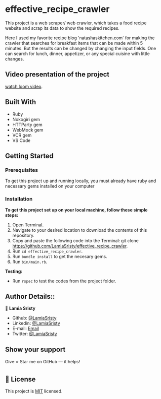 # effective_recipe_crawler

This project is a web scraper/ web crawler, which takes a food recipe website and scrap its data to show the required recipes. 

Here I used my favorite recipe blog 'natashaskitchen.com' for making the crawler that searches for breakfast items that can be made within 5 minutes. But the results can be changed by changing the input fields. One can search for lunch, dinner, appetizer, or any special cuisine with little changes.

## Video presentation of the project 

[watch loom video]().


## Built With

- Ruby
- Nokogiri gem
- HTTParty gem
- WebMock gem
- VCR gem 
- VS Code

## Getting Started

### Prerequisites

To get this project up and running locally, you must already have ruby and necessary gems installed on your computer

### Installation

**To get this project set up on your local machine, follow these simple steps:**

1. Open Terminal.
2. Navigate to your desired location to download the contents of this repository.
3. Copy and paste the following code into the Terminal: git clone https://github.com/LamiaSristy/effective_recipe_crawler.
4. Run ```cd effective_recipe_crawler```.
5. Run ```bundle install``` to get the necesary gems.
6. Run ```bin/main.rb```.
    
**Testing:**   

- Run ```rspec``` to test the codes from the project folder.


## Author Details::

👤 **Lamia Sristy**

- Github: [@LamiaSristy](https://github.com/LamiaSristy)
- Linkedin: [@LamiaSristy](https://www.linkedin.com/in/lamia-hemayet-sristy/)
- E-mail: <a href="mailto:lamiasristy@gmail.com?subject=Hello Lamia!">Email</a>  
- Twitter: [@LamiaSristy](https://twitter.com/lsristy1)


## Show your support

Give ⭐ Star me on GitHub — it helps!

## 📝 License

This project is [MIT](lic.url) licensed.   

